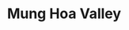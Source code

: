 ---
title: Mung Hoa Valley
tags: sapa, mung-hoa-valley, mung-hoa-river, ta-van, (other village names)
---